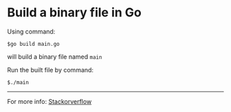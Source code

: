 # Build a binary file in Go

Using command:

```shell
$go build main.go
```

will build a binary file named `main`

Run the built file by command:

```shell
$./main
```

---

For more info: [Stackorverflow](https://stackoverflow.com/questions/30612611/what-does-go-build-build-go-build-vs-go-install)
